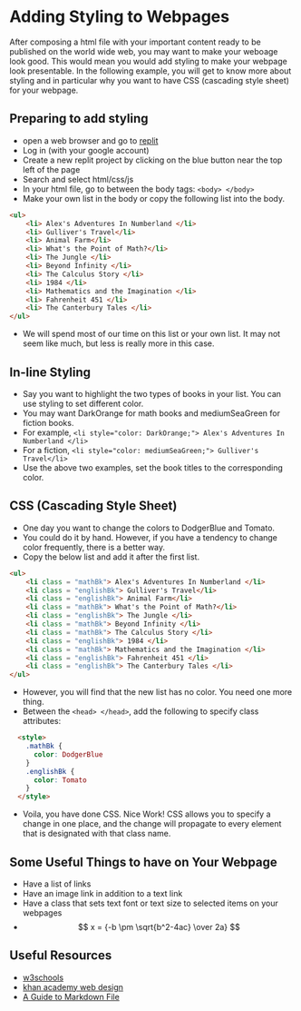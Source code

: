 # Adding Styling to Webpages

After composing a html file with your important content ready to be published on the world wide web,
you may want to make your weboage look good. This would mean you would add styling to make
your webpage look presentable. In the following example, you will get to
know more about styling and in particular why you want to have CSS (cascading style sheet)
for your webpage.

## Preparing to add styling

* open a web browser and go to [replit](https://replit.com/)
* Log in (with your google account)
* Create a new replit project by clicking on the blue button near the top left of the page
* Search and select html/css/js
* In your html file, go to between the body tags: ` <body> </body> `
* Make your own list in the body or copy the following list into the body.
```html
<ul>
    <li> Alex's Adventures In Numberland </li>
    <li> Gulliver's Travel</li>
    <li> Animal Farm</li>
    <li> What's the Point of Math?</li>
    <li> The Jungle </li>
    <li> Beyond Infinity </li>
    <li> The Calculus Story </li>
    <li> 1984 </li>
    <li> Mathematics and the Imagination </li>
    <li> Fahrenheit 451 </li>
    <li> The Canterbury Tales </li>
</ul>
```
* We will spend most of our time on this list or your own list. It may not seem like much, but less is really more in this case.


## In-line Styling
* Say you want to highlight the two types of books in your list. You can use styling to set different color.
* You may want DarkOrange for math books and mediumSeaGreen for fiction books.
* For example, `<li style="color: DarkOrange;"> Alex's Adventures In Numberland </li>`
* For a fiction, `<li style="color: mediumSeaGreen;"> Gulliver's Travel</li>`
* Use the above two examples, set the book titles to the corresponding color.

## CSS (Cascading Style Sheet)
* One day you want to change the colors to DodgerBlue and Tomato.
* You could do it by hand. However, if you have a tendency to change color frequently, there is a better way.
* Copy the below list and add it after the first list.
```html
<ul>
    <li class = "mathBk"> Alex's Adventures In Numberland </li>
    <li class = "englishBk"> Gulliver's Travel</li>
    <li class = "englishBk"> Animal Farm</li>
    <li class = "mathBk"> What's the Point of Math?</li>
    <li class = "englishBk"> The Jungle </li>
    <li class = "mathBk"> Beyond Infinity </li>
    <li class = "mathBk"> The Calculus Story </li>
    <li class = "englishBk"> 1984 </li>
    <li class = "mathBk"> Mathematics and the Imagination </li>
    <li class = "englishBk"> Fahrenheit 451 </li>
    <li class = "englishBk"> The Canterbury Tales </li>
</ul>
```
* However, you will find that the new list has no color. You need one more thing.
* Between the `<head> </head>`, add the following to specify class attributes:
```html
  <style>
    .mathBk {
      color: DodgerBlue
    }
    .englishBk {
      color: Tomato
    }
  </style>
```
* Voila, you have done CSS. Nice Work! CSS allows you to specify a change in one place, and the change will propagate to every element that is designated with that class name.

## Some Useful Things to have on Your Webpage
* Have a list of links
* Have an image link in addition to a text link
* Have a class that sets text font or text size to selected items on your webpages
* $$ x = {-b \pm \sqrt{b^2-4ac} \over 2a} $$

## Useful Resources
* [w3schools](https://www.w3schools.com/)
* [khan academy web design](https://www.khanacademy.org/computing/computer-programming/html-css)
* [A Guide to Markdown File](https://towardsdatascience.com/the-ultimate-markdown-cheat-sheet-3d3976b31a0)